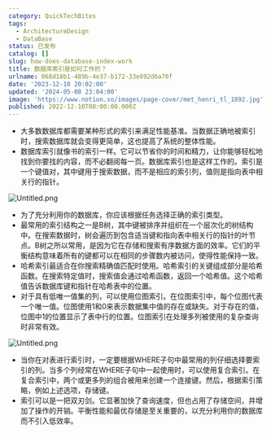 ```yaml
---
category: QuickTechBites
tags:
  - ArchitectureDesign
  - DataBase
status: 已发布
catalog: []
slug: how-does-database-index-work
title: 数据库索引是如何工作的？
urlname: 068d18b1-489b-4e37-b172-33e892d6a70f
date: '2023-12-10 20:02:00'
updated: '2024-05-08 23:04:00'
image: 'https://www.notion.so/images/page-cover/met_henri_tl_1892.jpg'
published: 2022-12-10T08:00:00.000Z
---
```

- 大多数数据库都需要某种形式的索引来满足性能基准。当数据正确地被索引时，搜索数据库就会变得更简单，这也提高了系统的整体性能。
- 数据库索引就像书的索引一样。它可以节省你的时间和精力，让你能够轻松地找到你要找的内容，而不必翻阅每一页。数据库索引也是这样工作的。索引是一个键值对，其中键用于搜索数据，而不是相应的索引列，值则是指向表中相关行的指针。

![Untitled.png](https://prod-files-secure.s3.us-west-2.amazonaws.com/5d24fe63-e567-4804-86f9-9fdc62e13082/3e87f042-644d-48ab-9a58-227f3d930d71/Untitled.png?X-Amz-Algorithm=AWS4-HMAC-SHA256&X-Amz-Content-Sha256=UNSIGNED-PAYLOAD&X-Amz-Credential=ASIAZI2LB4666M4B52QV%2F20250228%2Fus-west-2%2Fs3%2Faws4_request&X-Amz-Date=20250228T053924Z&X-Amz-Expires=3600&X-Amz-Security-Token=IQoJb3JpZ2luX2VjEE4aCXVzLXdlc3QtMiJGMEQCIDJsQTZjEn9teOY7zfbp5NWKx0SHdq%2BhYsNtWPqDHW0cAiAL7pANmbAN%2B3PI1DYfWWaytQihDXtwtn%2Fn7BDem7w0cyqIBAiG%2F%2F%2F%2F%2F%2F%2F%2F%2F%2F8BEAAaDDYzNzQyMzE4MzgwNSIMfGySrO392wOz7Eh5KtwDw4sYFHcHWFR6esu0qejE%2FxBXKmnLQtgVfScnYf%2Fck1Ln4fSufqa2Vv%2Fert2UDMVeO%2FituMXALLLsssNEkB2GjriTPTQdCeBJbNeKRLg8RbAbDfGi8krxm%2BPdody5vE%2FxaLYizz9D%2FUnMJ0k%2Fdt%2BNirHQDRRZ25l2iVXlN3bUvHB1rTB6LOPqAPLqU%2FOz4xL5qq5oSIHGaqAnW4zmgs9NEAMgmS2NsjrlOhQXmRaRkNOE5JTY6ncY8xfh1s1rMwBIH%2FtowthVKEVVXmdWXlzo4xQyXV3JK7vGsCXX%2BsYDrlp9k81TduucEMeWnejyldI0EEtyyAvs1wyCF%2FfDjYWBnDw6Si%2FCzed3FWo9GiS7AxUs1gCXzPo1xC2%2BaLM%2FWmdoVVfSqFXcQJ6Gu%2FG0ncT530Beb2C%2Fi2Aee3Cd0U%2FJ9fJkHPB3%2BndP8xehKoIDy07F1CmJwD8RoA4kzBGahxI3NIbPusnPPWcDd72zJ9MhiU51R2Sk6uH6h5sq8SBOCrIIuVBkxa%2BXIgGVzKgpGxM3ZBx1nejlvJsa5n7BHbc%2FIn5xatUv1e7DfxDbOGznZMrKBLD8GeEeIt0Ykgnwv%2BNJYfH4qdx2AnzfBFAGgY4K3IksIB1PPa1uzwRxZBQw246FvgY6pgH%2FnKyXMNS7WEi5eN33y59evs7XieYYi62BATYf5ufuiVKktrWYm%2FXxi0VSLXbZeqJ1WHviuwZvscAFfbM%2FV3gSSxJ8ZwAcs%2BiavpxvZn%2BmsAg76QI5MqADpOzPgJ4bx%2FxOJVKJ34R4IgNWjsIHr7KrFrlvZGQlK91bpIfHtkYPy%2FqANaC3ubuxlC21rd4UKMVSDQFAdoZHlu7cHOHVTWYO5FyIrwif&X-Amz-Signature=f737357b2bcef693711e67724fbdc9caeadf72695a4219bd7a2b68feb7a02395&X-Amz-SignedHeaders=host&x-id=GetObject)

- 为了充分利用你的数据库，你应该根据任务选择正确的索引类型。
- 最常用的索引结构之一是B树，其中键被排序并组织在一个层次化的树结构中。在搜索数据时，树会遍历到包含适当键和指向表中相关行的指针的叶节点。B树之所以常用，是因为它在存储和搜索有序数据方面的效率。它们的平衡结构意味着所有的键都可以在相同的步骤数内被访问，使得性能保持一致。
- 哈希索引最适合在你搜索精确值匹配时使用。哈希索引的关键组成部分是哈希函数。在搜索特定值时，搜索值会通过哈希函数，返回一个哈希值。这个哈希值告诉数据库键和指针在哈希表中的位置。
- 对于具有低唯一值集的列，可以使用位图索引。在位图索引中，每个位图代表一个唯一值。位图使用1和0来表示数据集中值的存在或缺失。对于存在的值，位图中1的位置显示了表中行的位置。位图索引在处理多列被使用的复杂查询时非常有效。

![Untitled.png](https://prod-files-secure.s3.us-west-2.amazonaws.com/5d24fe63-e567-4804-86f9-9fdc62e13082/25e88b4a-737d-484e-85cc-b7fe2444aa3c/Untitled.png?X-Amz-Algorithm=AWS4-HMAC-SHA256&X-Amz-Content-Sha256=UNSIGNED-PAYLOAD&X-Amz-Credential=ASIAZI2LB4666M4B52QV%2F20250228%2Fus-west-2%2Fs3%2Faws4_request&X-Amz-Date=20250228T053924Z&X-Amz-Expires=3600&X-Amz-Security-Token=IQoJb3JpZ2luX2VjEE4aCXVzLXdlc3QtMiJGMEQCIDJsQTZjEn9teOY7zfbp5NWKx0SHdq%2BhYsNtWPqDHW0cAiAL7pANmbAN%2B3PI1DYfWWaytQihDXtwtn%2Fn7BDem7w0cyqIBAiG%2F%2F%2F%2F%2F%2F%2F%2F%2F%2F8BEAAaDDYzNzQyMzE4MzgwNSIMfGySrO392wOz7Eh5KtwDw4sYFHcHWFR6esu0qejE%2FxBXKmnLQtgVfScnYf%2Fck1Ln4fSufqa2Vv%2Fert2UDMVeO%2FituMXALLLsssNEkB2GjriTPTQdCeBJbNeKRLg8RbAbDfGi8krxm%2BPdody5vE%2FxaLYizz9D%2FUnMJ0k%2Fdt%2BNirHQDRRZ25l2iVXlN3bUvHB1rTB6LOPqAPLqU%2FOz4xL5qq5oSIHGaqAnW4zmgs9NEAMgmS2NsjrlOhQXmRaRkNOE5JTY6ncY8xfh1s1rMwBIH%2FtowthVKEVVXmdWXlzo4xQyXV3JK7vGsCXX%2BsYDrlp9k81TduucEMeWnejyldI0EEtyyAvs1wyCF%2FfDjYWBnDw6Si%2FCzed3FWo9GiS7AxUs1gCXzPo1xC2%2BaLM%2FWmdoVVfSqFXcQJ6Gu%2FG0ncT530Beb2C%2Fi2Aee3Cd0U%2FJ9fJkHPB3%2BndP8xehKoIDy07F1CmJwD8RoA4kzBGahxI3NIbPusnPPWcDd72zJ9MhiU51R2Sk6uH6h5sq8SBOCrIIuVBkxa%2BXIgGVzKgpGxM3ZBx1nejlvJsa5n7BHbc%2FIn5xatUv1e7DfxDbOGznZMrKBLD8GeEeIt0Ykgnwv%2BNJYfH4qdx2AnzfBFAGgY4K3IksIB1PPa1uzwRxZBQw246FvgY6pgH%2FnKyXMNS7WEi5eN33y59evs7XieYYi62BATYf5ufuiVKktrWYm%2FXxi0VSLXbZeqJ1WHviuwZvscAFfbM%2FV3gSSxJ8ZwAcs%2BiavpxvZn%2BmsAg76QI5MqADpOzPgJ4bx%2FxOJVKJ34R4IgNWjsIHr7KrFrlvZGQlK91bpIfHtkYPy%2FqANaC3ubuxlC21rd4UKMVSDQFAdoZHlu7cHOHVTWYO5FyIrwif&X-Amz-Signature=758c7b38b56f934661908c30f15c0a0d647666b57b04ffdc0005d4178394eb26&X-Amz-SignedHeaders=host&x-id=GetObject)

- 当你在对表进行索引时，一定要根据WHERE子句中最常用的列仔细选择要索引的列。当多个列经常在WHERE子句中一起使用时，可以使用复合索引。在复合索引中，两个或更多列的组合被用来创建一个连接键。然后，根据索引策略，例如上述选项，存储键。
- 索引可以是一把双刃剑。它显著加快了查询速度，但也占用了存储空间，并增加了操作的开销。平衡性能和最优存储是至关重要的，以充分利用你的数据库而不引入低效率。
